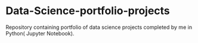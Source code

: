 # Data-Science-portfolio-projects
Repository containing portfolio of data science projects completed by me in Python( Jupyter Notebook).
